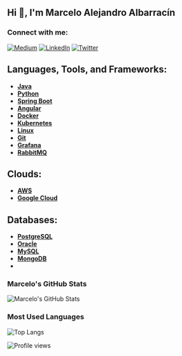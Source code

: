 ## Hi 👋, I'm Marcelo Alejandro Albarracín

### Connect with me:
[![Medium](https://img.shields.io/badge/-Medium-000000?style=flat-square&logo=Medium&logoColor=white)](https://your-medium-url)
[![LinkedIn](https://img.shields.io/badge/-LinkedIn-0077B5?style=flat-square&logo=LinkedIn&logoColor=white)]([https://your-linkedin-url](https://www.linkedin.com/in/marcelo-alejandro-albarracin-bb219125/))
[![Twitter](https://img.shields.io/badge/-Twitter-1DA1F2?style=flat-square&logo=Twitter&logoColor=white)](https://your-twitter-url)

## Languages, Tools, and Frameworks:
- **[Java](https://www.java.com)**
- **[Python](https://www.python.org)**
- **[Spring Boot](https://spring.io/projects/spring-boot)**
- **[Angular](https://angular.io)**
- **[Docker](https://www.docker.com)**
- **[Kubernetes](https://kubernetes.io)**
- **[Linux](https://www.linux.org)**
- **[Git](https://git-scm.com)**
- **[Grafana](https://grafana.com)**
- **[RabbitMQ](https://www.rabbitmq.com)**

## Clouds:
- **[AWS](https://aws.amazon.com)**
- **[Google Cloud](https://cloud.google.com)**

## Databases:
- **[PostgreSQL](https://www.postgresql.org)**
- **[Oracle](https://www.oracle.com/database)**
- **[MySQL](https://www.mysql.com)**
- **[MongoDB](https://www.mongodb.com)**
- 
### Marcelo's GitHub Stats
![Marcelo's GitHub Stats](https://github-readme-stats.vercel.app/api?username=malbarracin&show_icons=true&theme=dark)

### Most Used Languages
![Top Langs](https://github-readme-stats.vercel.app/api/top-langs/?username=malbarracin&layout=compact&theme=dark)

![Profile views](https://gpvc.arturio.dev/malbarracin)
